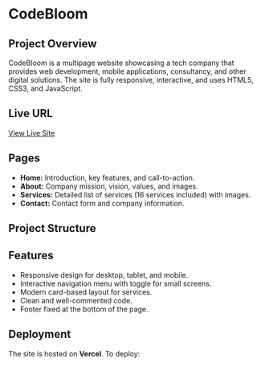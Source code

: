 # CodeBloom

## Project Overview
CodeBloom is a multipage website showcasing a tech company that provides web development, mobile applications, consultancy, and other digital solutions. The site is fully responsive, interactive, and uses HTML5, CSS3, and JavaScript.

## Live URL
[View Live Site](https://plp-webtechnologies-classroom-july2-gamma.vercel.app/)

## Pages
- **Home:** Introduction, key features, and call-to-action.
- **About:** Company mission, vision, values, and images.
- **Services:** Detailed list of services (16 services included) with images.
- **Contact:** Contact form and company information.

## Project Structure


## Features
- Responsive design for desktop, tablet, and mobile.
- Interactive navigation menu with toggle for small screens.
- Modern card-based layout for services.
- Clean and well-commented code.
- Footer fixed at the bottom of the page.

## Deployment
The site is hosted on **Vercel**. To deploy:

